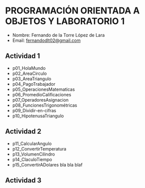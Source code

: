 # PROGRAMACIÓN ORIENTADA A OBJETOS Y LABORATORIO 1
- Nombre: Fernando de la Torre López de Lara
- Email: fernandodlt02@gmail.com

## Actividad 1
- p01_HolaMundo
- p02_AreaCirculo
- p03_AreaTriangulo
- p04_PagoTrabajador
- p05_OperacionesMatematicas
- p06_PromedioCalificaciones
- p07_OperadoresAsignacion
- p08_FuncionesTrigonométricas
- p09_Dividir-en-cifras
- p10_HipotenusaTriangulo

## Actividad 2
- p11_CalcularAngulo
- p12_ConvertirTemperatura
- p13_VolumenCilindro
- p14_ClaculoTiempo
- p15_ConvertirADolares
bla bla blaf

## Actividad 3